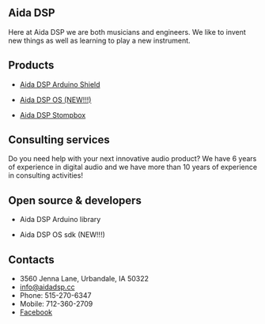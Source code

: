 ## Aida DSP

Here at Aida DSP we are both musicians and engineers. We like to invent new things
as well as learning to play a new instrument.

## Products

- [Aida DSP Arduino Shield](aida_dsp_arduino_shield.md)

- [Aida DSP OS (NEW!!!)](aida_dsp_os.md)

- [Aida DSP Stompbox](aida_dsp_stompbox.md)

## Consulting services

Do you need help with your next innovative audio product? We have 6 years of experience
in digital audio and we have more than 10 years of experience in consulting activities!

## Open source & developers

- Aida DSP Arduino library

- Aida DSP OS sdk (NEW!!!)

## Contacts

- 3560 Jenna Lane, Urbandale, IA 50322
- info@aidadsp.cc
- Phone: 515-270-6347
- Mobile: 712-360-2709
- [Facebook](https://www.facebook.com/official.AidaDSP)
